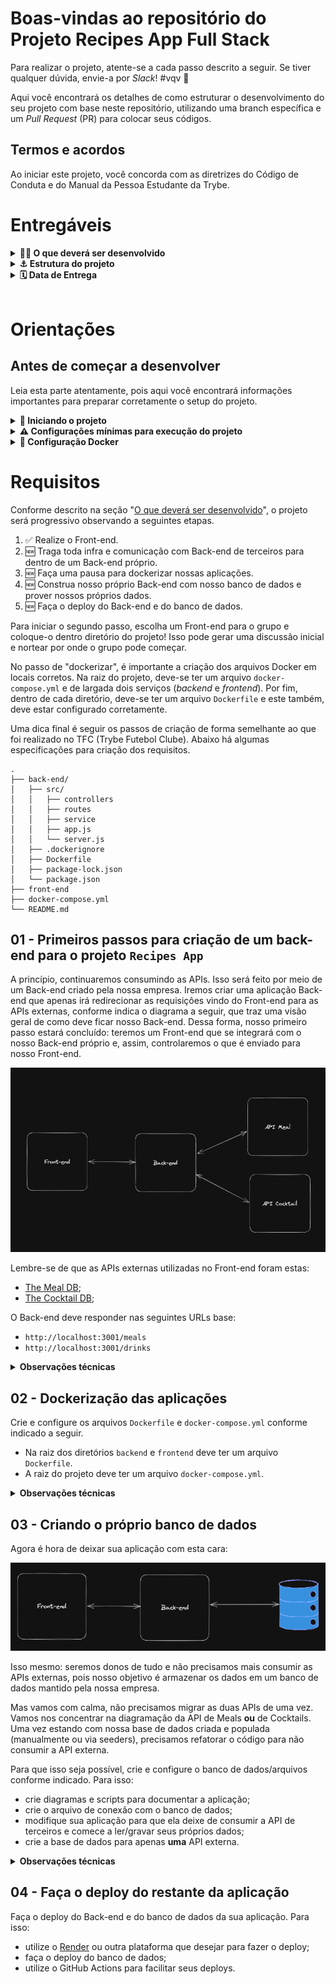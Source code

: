 # Boas-vindas ao repositório do Projeto Recipes App Full Stack

Para realizar o projeto, atente-se a cada passo descrito a seguir. Se tiver qualquer dúvida, envie-a por _Slack_! #vqv 🚀

Aqui você encontrará os detalhes de como estruturar o desenvolvimento do seu projeto com base neste repositório, utilizando uma branch específica e um _Pull Request_ (PR) para colocar seus códigos.

## Termos e acordos

Ao iniciar este projeto, você concorda com as diretrizes do Código de Conduta e do Manual da Pessoa Estudante da Trybe.

# Entregáveis
<details id="desenvolvido">
  <summary><strong>👨‍💻 O que deverá ser desenvolvido</strong></summary>

Nesta aplicação, seu grupo será responsável por criar um Back-end e integrá-lo ao front-end do projeto App de Receitas 🍽.

Este projeto não é apenas sobre codar, explorando toda sua habilidade e de seu grupo em _hard skills_, mas também é sobre trabalhar em equipe, realizar discussões, fazer escolhas, estudar novas tecnologias, aprender e se divertir muito!
---

#### App de Receitas versão Back-end

> _Como será que deve ser feito o Back-end daquela aplicação que desenvolvemos no final do módulo de Front-end (nosso querido Recipes App)!?🤔_

Pois é, nosso app de receitas cresceu 🤩!!! Agora precisamos investir nele e prover nossos próprios dados, pois estamos consumindo APIs externas que os detém.

Em aproximadamente três meses, nosso app teve um crescimento exponencial! Isso nos gerou mais receita e também mais problemas 🥲. Hoje em dia, temos alguns gargalos e muito do que queremos, se quisermos algo personalizado, terá um custo mais elevado. Diante disso, decidimos contratar seu time para continuar desenvolvendo a aplicação seguindo as etapas a seguir.

- Nosso app não pode parar, pois tempo é dinheiro!!! Portanto, para iniciar, vamos apenas trazer todas as requisições a APIs de terceiros para dentro da nossa infra! Com isso, nosso Front-end já pode conversar com nosso Back-end sem mudanças bruscas;
  - Para fazer isso, várias discussões precisam ser encaminhadas e decisões precisam ser tomadas pelo seu grupo! Algumas delas podem ser: _Qual arquitetura usaremos? Em Qual linguagem de programação escreveremos nossa API? Quais tecnologias usaremos no Back-end? O que cada pessoa do time fará?_

- Em um segundo momento, precisaremos nos desligar das APIs de terceiros e prover nossos próprios dados! Agora precisamos modelar nosso banco e fazer nossa API ter conhecimento sobre ele.
  - Aqui temos mais um monte de discussões: _Qual tipo de banco de dados usar (relacional ou não relacional)? Qual banco usar (MongoDB, MySQL, Cassandra, PostgreSQL...)?_

- Ao final, precisamos fazer o deploy de nossa API, correto!? Então bora realizar mais essa atividade dentro do nosso processo de criar uma aplicação full stack 🚀

  <br />
</details>

<details>
<summary><strong> ⚓ Estrutura do projeto</strong></summary><br />

O projeto é composto por 4 entidades importantes em sua estrutura:

1️⃣ **Docker**

- O `docker-compose` tem a responsabilidade de unir todos os serviços conteinerizados (Back-end, Front-end e database) e subir o projeto completo com o comando: `docker-compose up -d`;
- Você **deve** iniciar configurando os arquivos `Dockerfile` corretamente, nas raízes do diretório `front-end` e `back-end`.
- Depois, **deve** configurar o arquivo `docker-compose` corretamente, na raiz do projeto, para então inicializar a aplicação.

2️⃣ **Back-end**
 - Será o ambiente em que você realizará a maior parte das implementações exigidas.
 - Deve rodar na porta `3001`, pois o Front-end faz requisições para ele nessa porta por padrão.
 - Sua aplicação deve ser inicializada a partir do arquivo `/backend/src/server.ts`.


3️⃣ **Front-end**
  - O Front-end vocês já fizeram, não é necessário realizar grandes modificações nele. A única exceção será o arquivo Dockerfile que precisará ser configurado e o _fecth_ para a nova URL.
  - O Front-end **deve** se comunicar com o serviço de Back-end pela url `http://localhost:3001`, através dos endpoints que você deve construir nos requisitos.

4️⃣ **Banco de dados**
  - Tem o papel de fornecer dados para o serviço de _backend_.
  - Você **deve** configurar um container docker no arquivo do docker-compose através de um serviço definido como `db`.

  <br />
</details>

<details>
  <summary><strong>🗓 Data de Entrega</strong></summary>

- Este projeto é em grupo;
- Serão `4` dias de projeto;
- Data de entrega para avaliação regular do projeto: `15/01/2024 - 22:00h`.

  </details>
 <br />

# Orientações
## Antes de começar a desenvolver

Leia esta parte atentamente, pois aqui você encontrará informações importantes para preparar corretamente o setup do projeto.

<details>
  <summary><strong> 🔰 Iniciando o projeto</strong></summary><br />

- Clone o repositório `usando link SSH`

- Entre na pasta do repositório que você acabou de clonar;

- Crie uma branch no formato `main-group-x` onde `x` é o número ou nome do grupo;

- **Cada grupo terá uma branch específica** no formato `main-group-X`. Ex: `main-group-1`; `main-group-2`, `main-group-os-tres-mosqueteiros`; etc.;

- **Para entregar o seu projeto, você deverá criar um `Pull Request` base neste repositório no formato `[MAIN GROUP X] [BASE]`**. Seu `Pull Request` deve apontar da branch `main-group-X` para a branch `main`, que será sua PR principal, e deve agregar todo o trabalho do seu grupo para avaliação no final do desenvolvimento;

- **Cada feature/fix/etc... deve ser desenvolvida em uma nova branch**, cujo formato preferencialmente deve ser `main-group-X-<alteração>-<especificação>`. Ex: `main-group-1-feat-login-form`. Isso ajudará tanto o seu time quanto a equipe de instrução a localizar seus trabalhos no projeto;

- **No término do projeto, cada feature/fix/etc... deve ser mergeada _(preferencialmente via PR, com code review e aprovação de todo o grupo)_ com a branch principal do grupo**, na qual ocorrerá a avaliação. Ex: `main-group-1-feat-login-form` deve ser mergeado com `main-group-1`;

- **Cada PR deve, preferencialmente, ter um título no formato `[MAIN GROUP X] [CONTEXTO] [ALTERAÇÃO] [DESCRIÇÃO]`**. Ex: `[MAIN GROUP 1] [API] [FEAT] [LOGIN]`; `[MAIN GROUP 1] [FRONT] [FEAT] [LOGIN-FORM]`; etc. Isso ajudará tanto o seu time quanto a equipe de instrução a localizar seus trabalhos no projeto.

  > Lembre-se de que você pode consultar nosso conteúdo sobre [Git & GitHub](https://app.betrybe.com/learn/course/5e938f69-6e32-43b3-9685-c936530fd326/module/fc998c60-386e-46bc-83ca-4269beb17e17/section/fe827a71-3222-4b4d-a66f-ed98e09961af/day/35e03d5e-6341-4a8c-84d1-b4308b2887ef/lesson/573db55d-f451-455d-bdb5-66545668f436) e nosso [Blog - Git & GitHub](https://blog.betrybe.com/tecnologia/git-e-github/) sempre que precisar!


  <br />
</details>

<details>
  <summary><strong> ⚠️ Configurações mínimas para execução do projeto</strong></summary><br />

Na sua máquina, você deve ter:

- Sistema Operacional Distribuição Unix
- Node versão 16
- Docker
- Docker-compose versão >=1.29.2

➡️ O `node` deve ter versão igual ou superior à `16.14.0 LTS`:

- Para instalar o nvm, [acesse esse link](https://github.com/nvm-sh/nvm#installing-and-updating);
- Rode os comandos abaixo para instalar a versão correta do `node` e usá-la:
  - `nvm install 16.14 --lts`
  - `nvm use 16.14`
  - `nvm alias default 16.14`

➡️ O`docker-compose` deve ter versão igual ou superior à`ˆ1.29.2`:

- Use esse [link de referência para realizar a instalação corretamente no ubuntu](https://app.betrybe.com/learn/course/5e938f69-6e32-43b3-9685-c936530fd326/module/94d0e996-1827-4fbc-bc24-c99fb592925b/section/5987fa2d-0d04-45b2-9d91-1c2ffce09862/day/2f1a5c4d-74b1-488a-8d9b-408682c93724/lesson/b883b81d-21f6-4b60-aa62-8508f6017ea0);
- Acesse o [link da documentação oficial com passos para desinstalar](https://docs.docker.com/compose/install/#uninstallation) caso necessário.

➡️ O grupo deve escolher previamente o Recipe App de alguma pessoa integrante, para, a partir dele, continuar o Back-end.

  <br />
</details>

<details>
  <summary><strong>🐳 Configuração Docker</strong></summary>

⚠️ **Crie os arquivos dockerfile:**

- Os diretórios `frontend/` e `backend/`, devem possuir o arquivo `Dockerfile` configurado corretamente para a aplicação começar a rodar. Sem essa etapa concluída, o _docker-compose_ não funcionará.

⚠️ **Atenção:**

- Seu projeto **deve** conter um arquivo `docker-compose.yml` configurado com os serviços necessários;
- O arquivo `docker-compose.yml` também pode ser utilizado para executar a aplicação na sua máquina local;

  <br />
</details>

# Requisitos

Conforme descrito na seção "[O que deverá ser desenvolvido](#desenvolvido)", o projeto será progressivo observando a seguintes etapas.

1. ✅ Realize o Front-end.
2. 🆕 Traga toda infra e comunicação com Back-end de terceiros para dentro de um Back-end próprio.
3. 🆕 Faça uma pausa para dockerizar nossas aplicações.
4. 🆕 Construa nosso próprio Back-end com nosso banco de dados e prover nossos próprios dados.
5. 🆕 Faça o deploy do Back-end e do banco de dados.

Para iniciar o segundo passo, escolha um Front-end para o grupo e coloque-o dentro diretório do projeto! Isso pode gerar uma discussão inicial e nortear por onde o grupo pode começar.

No passo de "dockerizar", é importante a criação dos arquivos Docker em locais corretos. Na raiz do projeto, deve-se ter um arquivo `docker-compose.yml` e de largada dois serviços (_backend_ e _frontend_). Por fim, dentro de cada diretório, deve-se ter um arquivo `Dockerfile` e este também, deve estar configurado corretamente.

Uma dica final é seguir os passos de criação de forma semelhante ao que foi realizado no TFC (Trybe Futebol Clube). Abaixo há algumas especificações para criação dos requisitos.

```tree
.
├── back-end/
│   ├── src/
│   │   ├── controllers
│   │   ├── routes
│   │   ├── service
│   │   ├── app.js
│   │   └── server.js
│   ├── .dockerignore
│   ├── Dockerfile
│   ├── package-lock.json
│   └── package.json
├── front-end
├── docker-compose.yml
└── README.md
```

## 01 - Primeiros passos para criação de um back-end para o projeto `Recipes App`

A princípio, continuaremos consumindo as APIs. Isso será feito por meio de um Back-end criado pela nossa empresa. Iremos criar uma aplicação Back-end que apenas irá redirecionar as requisições vindo do Front-end para as APIs externas, conforme indica o diagrama a seguir, que traz uma visão geral de como deve ficar nosso Back-end. Dessa forma, nosso primeiro passo estará concluído: teremos um Front-end que se integrará com o nosso Back-end próprio e, assim, controlaremos o que é enviado para nosso Front-end.

![Back-end](./images/back-end-req-01.png)

Lembre-se de que as APIs externas utilizadas no Front-end foram estas:

- [The Meal DB](https://www.themealdb.com/api.php);
- [The Cocktail DB](https://www.thecocktaildb.com/api.php);

O Back-end deve responder nas seguintes URLs base:

- `http://localhost:3001/meals`
- `http://localhost:3001/drinks`

<details>
  <summary><strong>Observações técnicas</strong></summary>

- Os endpoints de _meals_ e _cocktail_, presentes na documentação da API, devem respeitar os **novos endpoints** descritos na tabela abaixo:

  | Descrição                        | Novo Endpoint no Back-end    | Meals | Cocktail |
  |----------------------------------|------------------------------|-------|----------|
  | Buscar todos os nomes            | /name?q=                     | ✅     | ✅        |
  | Buscar por um nome específico | /name?q=Arrabiata            | ✅     | ✅        |
  | Buscar por primeira letra        | /letter?q=a                  | ✅     | ✅        |
  | Buscar por item aleatório         | /random                      | ✅     | ✅        |
  | Buscar todas as categorias       | /categories                  | ✅     | ✅        |
  | Buscar todas as áreas            | /areas                       | ✅     |  X         |
  | Buscar todos os ingredientes     | /ingredients                 | ✅     | ✅        |
  | Buscar por um ingrediente        | /ingredient?q=chicken_breast | ✅     | ✅        |
  | Buscar por uma categoria          | /category?q=Seafood          | ✅     | ✅        |
  | Buscar por uma área              | /area?q=Canadian             | ✅     |  X         |

  > Esses _endpoints_ são parecidos com os que foram utilizados no projeto _Recipes App_, visto em Front-end. Eles podem ser verificados na documentação das API [The Meal DB](https://www.themealdb.com/api.php) e [The Cocktail DB](https://www.thecocktaildb.com/api.php).

  - O Back-end da aplicação deve estar dentro do diretório chamado `backend`.
  - Arquivos de configuração, como `package.json`, `Dockerfile`, `.dockerignore`, entre outros, devem ficar na raiz do diretório `backend`.
  - Estrutura de diretórios (`controllers`, `services` etc...) e arquivos como `app`, `server`, etc. devem ficar dentro do diretório `src` _(como demonstrado antes deste requisito)_.
  - O Front-end deve ter seu diretório denominado `frontend`.
  - Não há necessidade de alteração do Front-end.
  - Determine com seu grupo a melhor forma de criar os endpoints para reaproveitamento de código.

  <br />
</details>


## 02 - Dockerização das aplicações

Crie e configure os arquivos `Dockerfile` e `docker-compose.yml` conforme indicado a seguir.

- Na raiz dos diretórios `backend` e `frontend` deve ter um arquivo `Dockerfile`.
- A raiz do projeto deve ter um arquivo `docker-compose.yml`.

<details>
  <summary><strong>Observações técnicas</strong></summary>

- O projeto deve possuir dois arquivos `Dockerfile`, um na raiz do diretório `backend` e outro na raiz `frontend`;
- Nesse primeiro momento, o arquivo `docker-compose.yml` deve conter dois serviços: `backend` e `frontend`.
  - `backend` deve expor a porta 3001;
  - `frontend` deve expor a porta 3000;

  <br />
</details>

## 03 - Criando o próprio banco de dados

Agora é hora de deixar sua aplicação com esta cara:

![Back-end](./images/back-end-req-03.png)

Isso mesmo: seremos donos de tudo e não precisamos mais consumir as APIs externas, pois nosso objetivo é armazenar os dados em um banco de dados mantido pela nossa empresa.

Mas vamos com calma, não precisamos migrar as duas APIs de uma vez. Vamos nos concentrar na diagramação da API de Meals **ou** de Cocktails. Uma vez estando com nossa base de dados criada e populada (manualmente ou via seeders), precisamos refatorar o código para não consumir a API externa.

Para que isso seja possível, crie e configure o banco de dados/arquivos conforme indicado. Para isso:

- crie diagramas e scripts para documentar a aplicação;
- crie o arquivo de conexão com o banco de dados;
- modifique sua aplicação para que ela deixe de consumir a API de terceiros e comece a ler/gravar seus próprios dados;
- crie a base de dados para apenas **uma** API externa.

<details>
  <summary><strong>Observações técnicas</strong></summary>

  Agora é hora de prover nossos próprios dados e criar nosso bancos de dados. Para isso:

- diagrame o banco de dados;
- crie scripts de construção do banco de dados e de população do mesmo;
- crie o banco de dados proprietário da aplicação;
- dockerize seu banco de dados.

  <br />
</details>

## 04 - Faça o deploy do restante da aplicação

Faça o deploy do Back-end e do banco de dados da sua aplicação. Para isso:

- utilize o [Render](https://render.com/) ou outra plataforma que desejar para fazer o deploy;
- faça o deploy do banco de dados;
- utilize o GitHub Actions para facilitar seus deploys.
